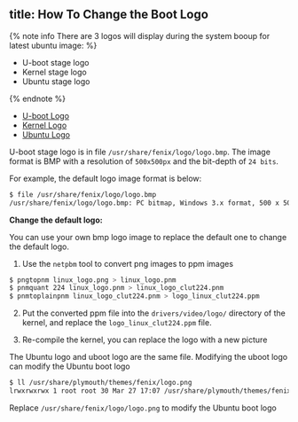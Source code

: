 title: How To Change the Boot Logo
---

{% note info There are 3 logos will display during the system booup for latest ubuntu image: %}

* U-boot stage logo
* Kernel stage logo
* Ubuntu stage logo

{% endnote %}

<ul class="nav nav-tabs" id="myTab" role="tablist">
  <li class="nav-item" role="presentation">
    <a class="nav-link active" id="uboot-tab" data-toggle="tab" href="#uboot" role="tab" aria-controls="uboot" aria-selected="true">U-boot Logo</a>
  </li>
  <li class="nav-item" role="presentation">
    <a class="nav-link" id="kernel-tab" data-toggle="tab" href="#kernel" role="tab" aria-controls="kernel" aria-selected="false">Kernel Logo</a>
  </li>
  <li class="nav-item" role="presentation">
    <a class="nav-link" id="ubuntu-tab" data-toggle="tab" href="#ubuntu" role="tab" aria-controls="ubuntu" aria-selected="false">Ubuntu Logo</a>
  </li>
</ul>
<div class="tab-content" id="myTabContent">
<div class="tab-pane fade show active" id="uboot" role="tabpanel" aria-labelledby="uboot-tab">

U-boot stage logo is in file `/usr/share/fenix/logo/logo.bmp`.
The image format is BMP with a resolution of `500x500px` and the bit-depth of `24 bits`.

For example, the default logo image format is below:

```bash
$ file /usr/share/fenix/logo/logo.bmp
/usr/share/fenix/logo/logo.bmp: PC bitmap, Windows 3.x format, 500 x 500 x 24, image size 750002, resolution 2834 x 2834 px/m, cbSize 750056, bits offset 54
```

**Change the default logo:**

You can use your own bmp logo image to replace the default one to change the default logo.

</div>
<div class="tab-pane fade show" id="kernel" role="tabpanel" aria-labelledby="kernel-tab">

1. Use the `netpbm` tool to convert png images to ppm images

```sh
$ pngtopnm linux_logo.png > linux_logo.pnm
$ pnmquant 224 linux_logo.pnm > linux_logo_clut224.pnm
$ pnmtoplainpnm linux_logo_clut224.pnm > logo_linux_clut224.ppm
```

2. Put the converted ppm file into the `drivers/video/logo/` directory of the kernel, and replace the `logo_linux_clut224.ppm` file.

3. Re-compile the kernel, you can replace the logo with a new picture

</div>
<div class="tab-pane fade show" id="ubuntu" role="tabpanel" aria-labelledby="ubuntu-tab">

The Ubuntu logo and uboot logo are the same file. Modifying the uboot logo can modify the Ubuntu boot logo

```sh
$ ll /usr/share/plymouth/themes/fenix/logo.png
lrwxrwxrwx 1 root root 30 Mar 27 17:07 /usr/share/plymouth/themes/fenix/logo.png -> /usr/share/fenix/logo/logo.png
```

Replace `/usr/share/fenix/logo/logo.png` to modify the Ubuntu boot logo

</div>
</div>
